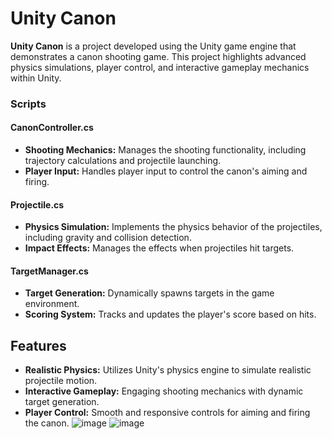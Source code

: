 # Unity Canon

**Unity Canon** is a project developed using the Unity game engine that demonstrates a canon shooting game. This project highlights advanced physics simulations, player control, and interactive gameplay mechanics within Unity.

### Scripts

#### CanonController.cs
- **Shooting Mechanics:** Manages the shooting functionality, including trajectory calculations and projectile launching.
- **Player Input:** Handles player input to control the canon's aiming and firing.

#### Projectile.cs
- **Physics Simulation:** Implements the physics behavior of the projectiles, including gravity and collision detection.
- **Impact Effects:** Manages the effects when projectiles hit targets.

#### TargetManager.cs
- **Target Generation:** Dynamically spawns targets in the game environment.
- **Scoring System:** Tracks and updates the player's score based on hits.

## Features

- **Realistic Physics:** Utilizes Unity's physics engine to simulate realistic projectile motion.
- **Interactive Gameplay:** Engaging shooting mechanics with dynamic target generation.
- **Player Control:** Smooth and responsive controls for aiming and firing the canon.
![image](https://github.com/khaled71612000/Unity-Canon/assets/59780800/af1688b2-4861-4655-9209-f90a659bf8fe)
![image](https://github.com/khaled71612000/Unity-Canon/assets/59780800/a040ce8d-3588-4a98-b1c6-795f14cc3028)
